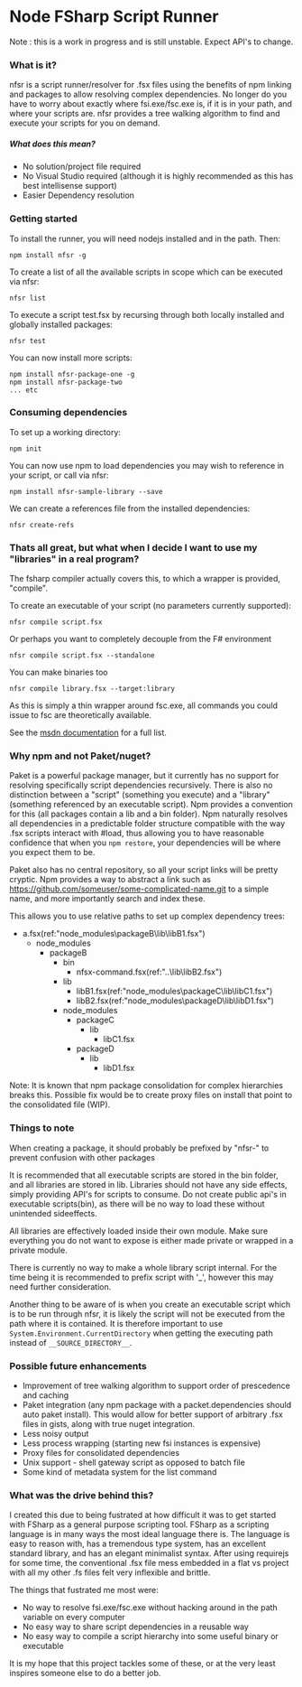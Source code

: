 # Node FSharp Script Runner
Note : this is a work in progress and is still unstable. Expect API's to change.
### What is it?

nfsr is a script runner/resolver for .fsx files using the benefits of npm linking and packages 
to allow resolving complex dependencies. No longer do you have to worry about exactly
where fsi.exe/fsc.exe is, if it is in your path, and where your scripts are. nfsr provides a
tree walking algorithm to find and execute your scripts for you on demand.

##### What does this mean?
* No solution/project file required
* No Visual Studio required (although it is highly recommended as this has best intellisense support)
* Easier Dependency resolution

### Getting started
To install the runner, you will need nodejs installed and in the path. Then:
```
npm install nfsr -g
```

To create a list of all the available scripts in scope which can be executed via nfsr:
```
nfsr list
```

To execute a script test.fsx by recursing through both locally installed and globally installed packages:
```
nfsr test
```

You can now install more scripts:
```
npm install nfsr-package-one -g
npm install nfsr-package-two
... etc
```
### Consuming dependencies
To set up a working directory:
```
npm init
```
You can now use npm to load dependencies you may wish to reference in your script, or call via nfsr:
```
npm install nfsr-sample-library --save
```

We can create a references file from the installed dependencies:
```
nfsr create-refs
```

### Thats all great, but what when I decide I want to use my "libraries" in a real program?
The fsharp compiler actually covers this, to which a wrapper is provided, "compile".

To create an executable of your script (no parameters currently supported):
```
nfsr compile script.fsx
```
Or perhaps you want to completely decouple from the F# environment
```
nfsr compile script.fsx --standalone
```

You can make binaries too
```
nfsr compile library.fsx --target:library
```

As this is simply a thin wrapper around fsc.exe, all commands you could issue to fsc are theoretically available.

See the [msdn documentation]( https://msdn.microsoft.com/en-us/library/dd233171.aspx) for a full list.


### Why npm and not Paket/nuget?
Paket is a powerful package manager, but it currently has no support for resolving specifically script dependencies recursively.
There is also no distinction between a "script" (something you execute) and a "library" (something referenced by an executable script).
Npm provides a convention for this (all packages contain a lib and a bin folder).
Npm naturally resolves all dependencies in a predictable folder structure compatible with the way .fsx 
scripts interact with #load, thus allowing you to have reasonable confidence that when you `npm restore`, 
your dependencies will be where you expect them to be.

Paket also has no central repository, so all your script links will be pretty cryptic. 
Npm provides a way to abstract a link such as https://github.com/someuser/some-complicated-name.git to a simple name, 
and more importantly search and index these.

This allows you to use relative paths to set up complex dependency trees:
* a.fsx(ref:"node_modules\packageB\lib\libB1.fsx")
	* node_modules
		* packageB
			* bin
				* nfsx-command.fsx(ref:"..\lib\libB2.fsx")
			* lib
				* libB1.fsx(ref:"node_modules\packageC\lib\libC1.fsx")
				* libB2.fsx(ref:"node_modules\packageD\lib\libD1.fsx")
			* node_modules
				* packageC
					* lib
						* libC1.fsx
				* packageD
					* lib
						* libD1.fsx

Note: It is known that npm package consolidation for complex hierarchies breaks this. Possible fix would be to create proxy files on install that point to the consolidated file (WIP).


### Things to note			
When creating a package, it should probably be prefixed by "nfsr-" to prevent confusion with other packages
	
It is recommended that all executable scripts are stored in the bin folder, and all libraries
are stored in lib. Libraries should not have any side effects, simply providing API's for scripts to consume. 
Do not create public api's in executable scripts(bin), as there will be no way to load these without unintended sideeffects.

All libraries are effectively loaded inside their own module. Make sure everything you do not want to expose is either made private or wrapped in a private module.

There is currently no way to make a whole library script internal. 
For the time being it is recommended to prefix script with '_', however this may need further consideration.

Another thing to be aware of is when you create an executable script which is to be run through nfsr, 
it is likely the script will not be executed from the path where it is contained.
It is therefore important to use `System.Environment.CurrentDirectory` when getting the executing path instead of `__SOURCE_DIRECTORY__`.

### Possible future enhancements
* Improvement of tree walking algorithm to support order of prescedence and caching
* Paket integration (any npm package with a packet.dependencies should auto paket install). 
	This would allow for better support of arbitrary .fsx files in gists, along with true
	nuget integration.
* Less noisy output
* Less process wrapping (starting new fsi instances is expensive)
* Proxy files for consolidated dependencies
* Unix support - shell gateway script as opposed to batch file
* Some kind of metadata system for the list command

### What was the drive behind this?

I created this due to being fustrated at how difficult it was to get started with FSharp 
as a general purpose scripting tool. 
FSharp as a scripting language is in many ways the most ideal language there is. 
The language is easy to reason with, has a tremendous type system, has an excellent standard library, and has an elegant minimalist syntax.
After using requirejs for some time, the conventional .fsx file mess embedded in a flat vs project with all my other .fs files felt very inflexible and brittle.

The things that fustrated me most were:
* No way to resolve fsi.exe/fsc.exe without hacking around in the path variable on every computer
* No easy way to share script dependencies in a reusable way
* No easy way to compile a script hierarchy into some useful binary or executable

It is my hope that this project tackles some of these, or at the very least inspires someone else to do a better job.